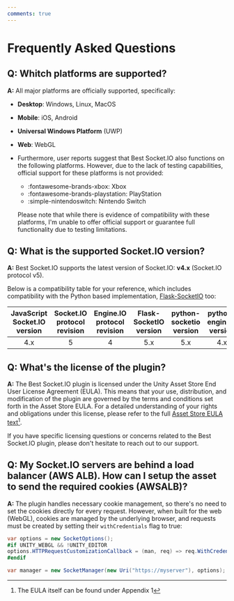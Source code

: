```yaml
---
comments: true
---
```


# Frequently Asked Questions

## Q: **Whitch platforms are supported?**

**A:** All major platforms are officially supported, specifically:

- **Desktop**: Windows, Linux, MacOS
- **Mobile**: iOS, Android
- **Universal Windows Platform** (UWP)
- **Web**: WebGL
- Furthermore, user reports suggest that Best Socket.IO also functions on the following platforms. However, due to the lack of testing capabilities, official support for these platforms is not provided:
	- :fontawesome-brands-xbox: Xbox
	- :fontawesome-brands-playstation: PlayStation
	- :simple-nintendoswitch: Nintendo Switch
	
	Please note that while there is evidence of compatibility with these platforms, I'm unable to offer official support or guarantee full functionality due to testing limitations.

## Q: **What is the supported Socket.IO version?**

**A:** Best Socket.IO supports the latest version of Socket.IO: **v4.x** (Socket.IO protocol v5).

Below is a compatibility table for your reference, which includes compatibility with the Python based implementation, [Flask-SocketIO](https://flask-socketio.readthedocs.io/en/latest/index.html) too:

| JavaScript Socket.IO version | Socket.IO protocol revision | Engine.IO protocol revision | Flask-SocketIO version | python-socketio version | python-engineio version |
|:----------------------------:|:---------------------------:|:---------------------------:|:----------------------:|:-----------------------:|:-----------------------:|
| 4.x | 5 | 4 | 5.x | 5.x| 4.x |

## Q: **What's the license of the plugin?**

**A:** The Best Socket.IO plugin is licensed under the Unity Asset Store End User License Agreement (EULA). This means that your use, distribution, and modification of the plugin are governed by the terms and conditions set forth in the Asset Store EULA. For a detailed understanding of your rights and obligations under this license, please refer to the full [Asset Store EULA text](https://unity.com/legal/as-terms)[^1].

If you have specific licensing questions or concerns related to the Best Socket.IO plugin, please don't hesitate to reach out to our support.

[^1]: The EULA itself can be found under Appendix 1

## Q: **My Socket.IO servers are behind a load balancer (AWS ALB). How can I setup the asset to send the required cookies (AWSALB)?**

**A:** The plugin handles necessary cookie management, so there's no need to set the cookies directly for every request. However, when built for the web (WebGL), cookies are managed by the underlying browser, and requests must be created by setting their `withCredentials` flag to true:

```cs
var options = new SocketOptions();
#if UNITY_WEBGL && !UNITY_EDITOR
options.HTTPRequestCustomizationCallback = (man, req) => req.WithCredentials = true;
#endif

var manager = new SocketManager(new Uri("https://myserver"), options);
```